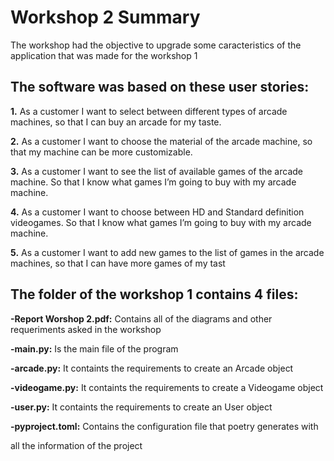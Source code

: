 # Workshop 2 Summary
The workshop had the objective to upgrade some caracteristics of the
application that was made for the workshop 1

## The software was based on these user stories:
**1.** As a customer I want to select between different types of arcade machines, 
	so that I can buy an arcade for my taste.  
 
**2.** As a customer I want to choose the material of the arcade machine, 
	so that my machine can be more customizable.  

**3.** As a customer I want to see the list of available games of the arcade machine. 
	So that I know what games I’m going to buy with my arcade machine.

**4.** As a customer I want to choose between HD and Standard definition videogames. 
	So that I know what games I’m going to buy with my arcade machine.
 
**5.** As a customer I want to add new games to the list of games in the arcade machines, 
	so that I can have more games of my tast
	
## The folder of the workshop 1 contains 4 files:
**-Report Worshop 2.pdf:** Contains all of the diagrams and other 
	requeriments asked in the workshop
 
**-main.py:** Is the main file of the program

**-arcade.py:** It containts the requirements to create an Arcade object

**-videogame.py:** It containts the requirements to create a Videogame object

**-user.py:** It containts the requirements to create an User object

**-pyproject.toml:** Contains the configuration file that poetry generates with

all the information of the project
